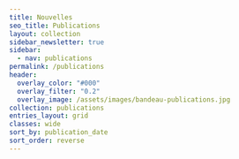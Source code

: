 ```yaml
---
title: Nouvelles
seo_title: Publications
layout: collection
sidebar_newsletter: true
sidebar:
  - nav: publications
permalink: /publications
header:
  overlay_color: "#000"
  overlay_filter: "0.2"
  overlay_image: /assets/images/bandeau-publications.jpg
collection: publications
entries_layout: grid
classes: wide
sort_by: publication_date
sort_order: reverse
---
```

